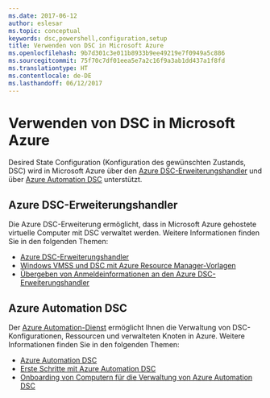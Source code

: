 ```yaml
---
ms.date: 2017-06-12
author: eslesar
ms.topic: conceptual
keywords: dsc,powershell,configuration,setup
title: Verwenden von DSC in Microsoft Azure
ms.openlocfilehash: 9b7d301c3e011b8933b9ee49219e7f0949a5c886
ms.sourcegitcommit: 75f70c7df01eea5e7a2c16f9a3ab1dd437a1f8fd
ms.translationtype: HT
ms.contentlocale: de-DE
ms.lasthandoff: 06/12/2017
---
```

<a id="using-dsc-on-microsoft-azure" class="xliff"></a>
# Verwenden von DSC in Microsoft Azure

Desired State Configuration (Konfiguration des gewünschten Zustands, DSC) wird in Microsoft Azure über den [Azure DSC-Erweiterungshandler](https://docs.microsoft.com/azure/virtual-machines/virtual-machines-windows-extensions-dsc-overview) und über [Azure Automation DSC](https://docs.microsoft.com/azure/automation/automation-dsc-overview) unterstützt.

<a id="azure-desired-state-configuration-extension-handler" class="xliff"></a>
## Azure DSC-Erweiterungshandler

Die Azure DSC-Erweiterung ermöglicht, dass in Microsoft Azure gehostete virtuelle Computer mit DSC verwaltet werden. Weitere Informationen finden Sie in den folgenden Themen:

- [Azure DSC-Erweiterungshandler](https://docs.microsoft.com/azure/virtual-machines/virtual-machines-windows-extensions-dsc-overview)
- [Windows VMSS und DSC mit Azure Resource Manager-Vorlagen](https://docs.microsoft.com/azure/virtual-machines/virtual-machines-windows-extensions-dsc-template)
- [Übergeben von Anmeldeinformationen an den Azure DSC-Erweiterungshandler](https://docs.microsoft.com/azure/virtual-machines/virtual-machines-windows-extensions-dsc-credentials)

<a id="azure-automation-dsc" class="xliff"></a>
## Azure Automation DSC

Der [Azure Automation-Dienst](https://azure.microsoft.com/services/automation/) ermöglicht Ihnen die Verwaltung von DSC-Konfigurationen, Ressourcen und verwalteten Knoten in Azure. Weitere Informationen finden Sie in den folgenden Themen:

- [Azure Automation DSC](https://docs.microsoft.com/azure/automation/automation-dsc-overview)
- [Erste Schritte mit Azure Automation DSC](https://docs.microsoft.com/azure/automation/automation-dsc-getting-started)
- [Onboarding von Computern für die Verwaltung von Azure Automation DSC](https://docs.microsoft.com/azure/automation/automation-dsc-onboarding)

